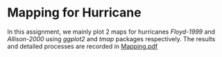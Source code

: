 # Mapping for Hurricane
In this assignment, we mainly plot 2 maps for hurricanes *Floyd-1999* and *Allison-2000* using *ggplot2* and *tmap* packages respectively. The results and detailed processes are recorded in [Mapping.pdf](615maping.pdf)
